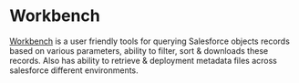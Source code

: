 # Workbench

[Workbench](https://salesarena-dev-ed.my.site.com/Workbench/s/) is a user friendly tools for querying Salesforce objects records based on various parameters, ability to filter, sort & downloads these records. Also has ability to retrieve & deployment metadata files across salesforce different environments.